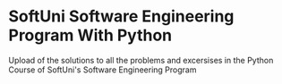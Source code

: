 # SoftUni Software Engineering Program With Python
Upload of the solutions to all the problems and excersises in the Python Course of SoftUni's Software Engineering Program
